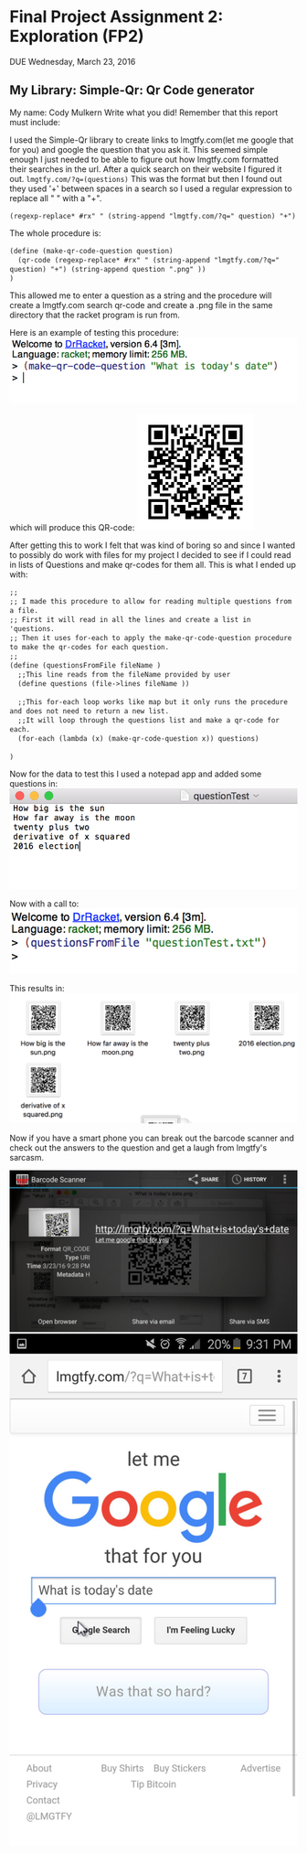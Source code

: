 # Final Project Assignment 2: Exploration (FP2)
DUE Wednesday, March 23, 2016

## My Library: 	Simple-Qr: Qr Code generator
My name: Cody Mulkern
Write what you did!
Remember that this report must include:

I used the Simple-Qr library to create links to lmgtfy.com(let me google that for you) and google the question that you ask it. This seemed simple enough I just needed to be able to figure out how lmgtfy.com formatted their searches in the url. After a quick search on their website I figured it out. ``` lmgtfy.com/?q=(questions) ``` This was the format but then I found out they used '+' between spaces in a search so I used a regular expression to replace all " " with a "+". 
```racket
(regexp-replace* #rx" " (string-append "lmgtfy.com/?q=" question) "+")
```

The whole procedure is:
```racket
(define (make-qr-code-question question)
  (qr-code (regexp-replace* #rx" " (string-append "lmgtfy.com/?q=" question) "+") (string-append question ".png" ))
)
```
This allowed me to enter a question as a string and the procedure will create a lmgtfy.com search qr-code and create a .png file in the same directory that the racket program is run from.

Here is an example of testing this procedure:
![alt](https://raw.githubusercontent.com/Mulks/FP2/master/qr-code-test.png)

which will produce this QR-code:
![alt](https://raw.githubusercontent.com/Mulks/FP2/master/What%20is%20today's%20date.png)


After getting this to work I felt that was kind of boring so and since I wanted to possibly do work with files for my project I decided to see if I could read in lists of Questions and make qr-codes for them all. This is what I ended up with:
```racket
;;
;; I made this procedure to allow for reading multiple questions from a file.
;; First it will read in all the lines and create a list in 'questions.
;; Then it uses for-each to apply the make-qr-code-question procedure to make the qr-codes for each question.
;;
(define (questionsFromFile fileName )
  ;;This line reads from the fileName provided by user
  (define questions (file->lines fileName ))

  ;;This for-each loop works like map but it only runs the procedure and does not need to return a new list.
  ;;It will loop through the questions list and make a qr-code for each.
  (for-each (lambda (x) (make-qr-code-question x)) questions)
  
)
```
Now for the data to test this I used a notepad app and added some questions in:
![alt](https://raw.githubusercontent.com/Mulks/FP2/master/questionListTest.png)

Now with a call to:
![alt](https://raw.githubusercontent.com/Mulks/FP2/master/qr-codes-from-file.png)

This results in:
![alt](https://raw.githubusercontent.com/Mulks/FP2/master/qr-codes-made-from-file.png)

Now if you have a smart phone you can break out the barcode scanner and check out the answers to the question and get a laugh from lmgtfy's sarcasm.

![alt](https://raw.githubusercontent.com/Mulks/FP2/master/qr-on-barcode-scanner.jpg)
![alt](https://raw.githubusercontent.com/Mulks/FP2/master/lmgtfy-search.jpg)

